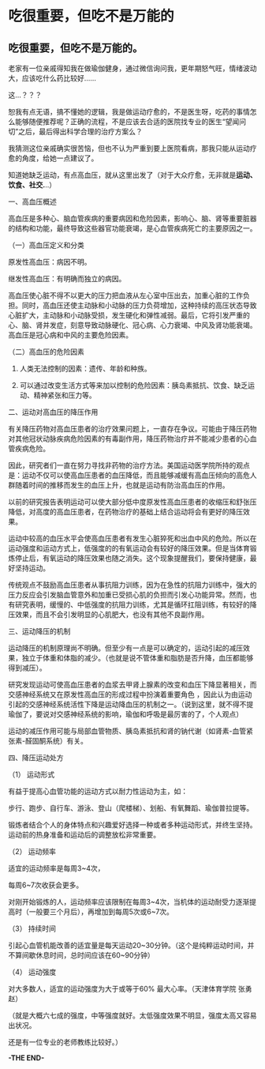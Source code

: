 # 吃很重要，但吃不是万能的


## **吃很重要，但吃不是万能的。**

老家有一位亲戚得知我在做瑜伽健身，通过微信询问我，更年期怒气旺，情绪波动大，应该吃什么药比较好……

这...？？？

恕我有点无语，搞不懂她的逻辑，我是做运动疗愈的，不是医生呀，吃药的事情怎么能够随便推荐呢？正确的流程，不是应该去合适的医院找专业的医生“望闻问切”之后，最后得出科学合理的治疗方案么？

我猜测这位亲戚确实很苦恼，但也不认为严重到要上医院看病，那我只能从运动疗愈的角度，给她一点建议了。

知道她缺乏运动，有点高血压，就从这里出发了（对于大众疗愈，无非就是**运动、饮食、社交.**..）


一、高血压概述

高血压是多种心、脑血管疾病的重要病因和危险因素，影响心、脑、肾等重要脏器的结构和功能，最终导致这些器官功能衰竭，是心血管疾病死亡的主要原因之一。



（一）高血压定义和分类

原发性高血压：病因不明。

继发性高血压：有明确而独立的病因。

高血压使心脏不得不以更大的压力把血液从左心室中压出去，加重心脏的工作负担。同时，高血压还使主动脉和小动脉的压力负荷增加，这种持续的高压状态导致心脏扩大，主动脉和小动脉受损，发生硬化和弹性减弱。最后，它将引发严重的心、脑、肾并发症，刻意导致动脉硬化、冠心病、心力衰竭、中风及肾功能衰竭。高血压是冠心病和中风的主要危险因素。



（二）高血压的危险因素

1. 人类无法控制的因素：遗传、年龄和种族。

2. 可以通过改变生活方式等来加以控制的危险因素：胰岛素抵抗、饮食、缺乏运动、精神紧张和压力等。



二、运动对高血压的降压作用

有关降压药物对高血压患者的治疗效果问题上，一直存在争议。可能由于降压药物对其他冠状动脉疾病危险因素的有毒副作用，降压药物治疗并不能减少患者的心血管疾病危险。

因此，研究者们一直在努力寻找非药物的治疗方法。美国运动医学院所持的观点是：运动不仅可以使高血压患者的血压降低，而且能够减缓有高血压倾向的高危人群随着时间的推移而发生的血压上升，也就是运动有防治高血压的作用。

以前的研究报告表明运动可以使大部分低中度原发性高血压患者的收缩压和舒张压降低，对高度的高血压患者，在药物治疗的基础上结合运动将会有更好的降压效果。

运动中较高的血压水平会使高血压患者有发生心脏猝死和出血中风的危险。所以在运动强度和运动方式上，低强度的的有氧运动会有较好的降压效果。但是当体育锻炼停止后，有氧运动的降压效果也随之消失。这个现象提醒我们，要保持健康，最好坚持运动。

传统观点不鼓励高血压患者从事抗阻力训练，因为在急性的抗阻力训练中，强大的压力反应会引发脑血管意外和加重已受损心肌的负担而引发心功能异常。然而，也有研究表明，缓慢的、中低强度的抗阻力训练，尤其是循环扛阻训练，有较好的降压效果，而且不会引发明显的心肌肥大，也没有其他不良副作用。



三、运动降压的机制

运动降压的机制原理尚不明确。但至少有一点是可以确定的，运动引起的减压效果，独立于体重和体脂的减少。（也就是说不管体重和脂肪是否升降，血压都能够得到减压）。

研究发现运动可使高血压患者的血浆去甲肾上腺素的改变和血压下降显著相关，而交感神经系统又在原发性高血压的形成过程中扮演着重要角色 ，因此认为由运动引起的交感神经系统活性下降是运动降血压的机制之一。（说到这里，就不得不提瑜伽了，要说对交感神经系统的影响，瑜伽和呼吸是最厉害的了，个人观点）

运动的减压作用可能与局部血管物质、胰岛素抵抗和肾的钠代谢（如肾素-血管紧张素-醛固酮系统）有关。



四、降压运动处方


（1） 运动形式

有益于提高心血管功能的运动方式以耐力性运动为主，如：

步行、跑步、自行车、游泳、登山（爬楼梯）、划船、有氧舞蹈、瑜伽普拉提等。

锻炼者结合个人的身体特点和兴趣爱好选择一种或者多种运动形式，并终生坚持。运动前的热身准备和运动后的调整放松非常重要。


（2） 运动频率

适宜的运动频率是每周3~4次，

每周6~7次收获会更多。

对刚开始锻炼的人，运动频率应该限制在每周3~4次，当机体的运动耐受力逐渐提高时（一般要三个月后），再增加到每周5次或6~7次。


（3） 持续时间

引起心血管机能改善的适宜量是每天运动20~30分钟。（这个是纯粹运动时间，并不算间歇休息时间，总时间应该在60~90分钟）


（4） 运动强度 

对大多数人，适宜的运动强度为大于或等于60% 最大心率。（天津体育学院 张勇 赵）

（就是大概六七成的强度，中等强度就好。太低强度效果不明显，强度太高又容易出状况。

还是有一位专业的老师教练比较好。）

**-THE END-**
